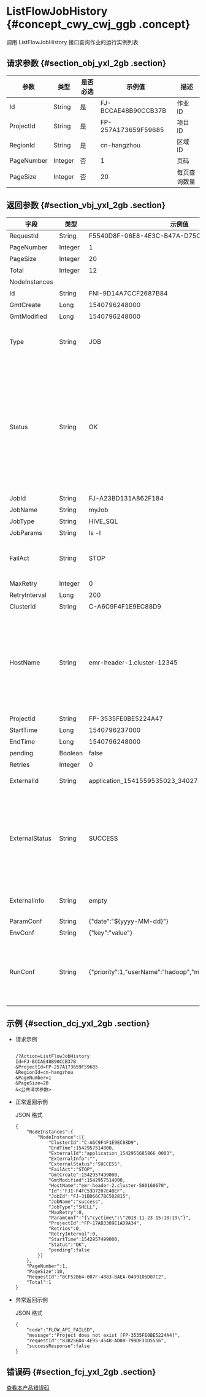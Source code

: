 # ListFlowJobHistory {#concept_cwy_cwj_ggb .concept}

调用 ListFlowJobHistory 接口查询作业的运行实例列表

## 请求参数 {#section_obj_yxl_2gb .section}

|参数|类型|是否必选|示例值|描述|
|--|--|----|---|--|
|Id|String|是|FJ-BCCAE48B90CCB37B|作业 ID|
|ProjectId|String|是|FP-257A173659F59685|项目 ID|
|RegionId|String|是|cn-hangzhou|区域 ID|
|PageNumber|Integer|否|1|页码|
|PageSize|Integer|否|20|每页查询数量|

## 返回参数 {#section_vbj_yxl_2gb .section}

|字段|类型|示例值|描述|
|--|--|---|--|
|RequestId|String|F5540D8F-06E8-4E3C-B47A-D75CED72A795|请求 ID|
|PageNumber|Integer|1|页码|
|PageSize|Integer|20|每页数量|
|Total|Integer|12|总数|
|NodeInstances| | |作业实例列表|
|Id|String|FNI-9D14A7CCF2687B84|作业实例 ID|
|GmtCreate|Long|1540796248000|创建时间|
|GmtModified|Long|1540796248000|修改时间|
|Type|String|JOB|节点类型: JOB\(作业\)，CLUSTER\(集群\)，START\(开始\)，END\(结束\)|
|Status|String|OK|状态：PREP\(等待启动\)，SUBMITTING\(提交中\)，RUNNING\(运行中\)，DONE\(已完成\)，OK\(执行成功\)，FAILED\(执行失败\)，KILLED\(已终止\)，KILL\_FAILED\(终止失败\)，START\_RETRY\(开始重试\)|
|JobId|String|FJ-A23BD131A862F184|作业 ID|
|JobName|String|myJob|作业名称|
|JobType|String|HIVE\_SQL|作业类型|
|JobParams|String|ls -l|作业内容|
|FailAct|String|STOP|失败策略：STOP\(终止工作流\)，CONTINUE\(跳过\)|
|MaxRetry|Integer|0|最大重试次数|
|RetryInterval|Long|200|重试次数|
|ClusterId|String|C-A6C9F4F1E9EC88D9|集群 ID|
|HostName|String|emr-header-1.cluster-12345|节点实例运行所在的机器 hostName，支持 master 和 gateway 机器。 Hostname格式为 emr-header-1.cluster-12345，可登陆机器用 hostname 命令查看对应的值。|
|ProjectId|String|FP-3535FE0BE5224A47|项目 ID|
|StartTime|Long|1540796237000|运行开始时间|
|EndTime|Long|1540796248000|运行结束时间|
|pending|Boolean|false|是否结束|
|Retries|Integer|0|重试次数|
|ExternalId|String|application\_1541559535023\_34027|启动器的 application 的 ID|
|ExternalStatus|String|SUCCESS|外部状态：SUBMITTED\(已提交\)，RUNNING\(运行中\)，SUCCESS\(执行成功\)，FAIL\(执行失败\)，KILL\_FAIL\(终止失败\)，KILL\_SUCCESS\(终止成功\)|
|ExternalInfo|String|empty|外部信息，例如运行作业的错误诊断信息|
|ParamConf|String|\{"date":"$\{yyyy-MM-dd\}"\}|参数配置|
|EnvConf|String|\{"key":"value"\}|环境变量|
|RunConf|String|\{"priority":1,"userName":"hadoop","memory":2048,"cores":1\}|运行配置 priority： 优先级 ；userName：提交作业的 Linux 用户； memory：内存 单位为 MB； cores： 核数|

## 示例 {#section_dcj_yxl_2gb .section}

-   请求示例

    ```
    
    /?Action=ListFlowJobHistory
    Id=FJ-BCCAE48B90CCB37B
    &ProjectId=FP-257A173659F59685
    &RegionId=cn-hangzhou
    &PageNumber=1
    &PageSize=20
    &<公共请求参数>
    ```

-   正常返回示例

    JSON 格式

    ```
    {
    	"NodeInstances":{
    		"NodeInstance":[{
    			"ClusterId":"C-A6C9F4F1E9EC88D9",
    			"EndTime":1542957514000,
    			"ExternalId":"application_1542955685866_0003",
    			"ExternalInfo":"",
    			"ExternalStatus":"SUCCESS",
    			"FailAct":"STOP",
    			"GmtCreate":1542957499000,
    			"GmtModified":1542957514000,
    			"HostName":"emr-header-2.cluster-500160670",
    			"Id":"FJI-F4FC53D7207E4BEF",
    			"JobId":"FJ-31BD66C7BC502815",
    			"JobName":"success",
    			"JobType":"SHELL",
    			"MaxRetry":0,
    			"ParamConf":"{\"cyctime\":\"2018-11-23 15:18:19\"}",
    			"ProjectId":"FP-17AB3389E1AD9A34",
    			"Retries":0,
    			"RetryInterval":0,
    			"StartTime":1542957499000,
    			"Status":"OK",
    			"pending":false
    		}]
    	},
    	"PageNumber":1,
    	"PageSize":10,
    	"RequestId":"BCF52B64-007F-4883-BAEA-0499106D07C2",
    	"Total":1
    }
    ```

-   异常返回示例

    JSON 格式

    ```
    {
    	"code":"FLOW_API_FAILED",
    	"message":"Project does not exist [FP-3535FE0BE5224A4]",
    	"requestId":"83B256D4-4E95-454B-AD08-799DF31D5556",
    	"successResponse":false
    }
    ```


## 错误码 {#section_fcj_yxl_2gb .section}

[查看本产品错误码](https://error-center.alibabacloud.com/status/product/Emr)

